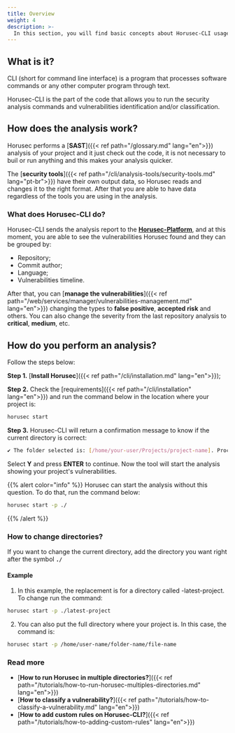 ```yaml
---
title: Overview
weight: 4
description: >-
  In this section, you will find basic concepts about Horusec-CLI usage.
---
```


## **What is it?** 
CLI (short for command line interface) is a program that processes software commands or any other computer program through text.

Horusec-CLI is the part of the code that allows you to run the security analysis commands and vulnerabilities identification and/or classification.

## **How does the analysis work?** 
 
Horusec performs a [**SAST**]({{< ref path="/glossary.md" lang="en">}}) analysis of your project and it just check out the code, it is not necessary to buil or run anything and this makes your analysis quicker. 

The [**security tools**]({{< ref path="/cli/analysis-tools/security-tools.md" lang="pt-br">}}) have their own output data, so Horusec reads and changes it to the right format. After that you are able to have data regardless of the tools you are using in the analysis.


### **What does Horusec-CLI do?**
Horusec-CLI sends the analysis report to the [**Horusec-Platform**](https://github.com/ZupIT/horusec-platform), and at this moment, you are able to see the vulnerabilities Horusec found and they can be grouped by: 

- Repository; 
- Commit author;
- Language;
- Vulnerabilities timeline. 

After that, you can [**manage the vulnerabilities**]({{< ref path="/web/services/manager/vulnerabilities-management.md" lang="en">}}) changing the types to **false positive**, **accepted risk** and others. 
You can also change the severity from the last repository analysis to **critical**, **medium**, etc. 

## **How do you perform an analysis?**
Follow the steps below: 

**Step 1.** [**Install Horusec**]({{< ref path="/cli/installation.md" lang="en">}});

**Step 2.** Check the [requirements]({{< ref path="/cli/installation" lang="en">}}) and run the command below in the location where your project is:

```bash
horusec start
```

**Step 3.** Horusec-CLI will return a confirmation message to know if the current directory is correct:

```bash
✔ The folder selected is: [/home/your-user/Projects/project-name]. Proceed? [Y/n]: Y
```

Select **Y** and press **ENTER** to continue. Now the tool will start the analysis showing your project's vulnerabilities.

{{% alert color="info" %}}
Horusec can start the analysis without this question. To do that, run the command below: 

```bash
horusec start -p ./
```
{{% /alert %}}


### **How to change directories?**

If you want to change the current directory, add the directory you want right after the symbol **`./`** 
 
#### **Example** 
1. In this example, the replacement is for a directory called -latest-project. To change run the command:

```bash
horusec start -p ./latest-project
```

2. You can also put the full directory where your project is. In this case, the command is:

```bash
horusec start -p /home/user-name/folder-name/file-name
```

### Read more
- [**How to run Horusec in multiple directories?**]({{< ref path="/tutorials/how-to-run-horusec-multiples-directories.md" lang="en">}})
- [**How to classify a vulnerability?**]({{< ref path="/tutorials/how-to-classify-a-vulnerability.md" lang="en">}})
- [**How to add custom rules on Horusec-CLI?**]({{< ref path="/tutorials/how-to-adding-custom-rules" lang="en">}})
